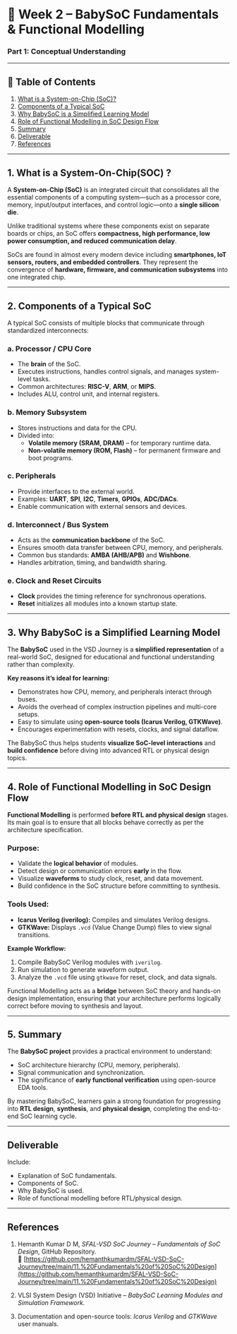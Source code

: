 # 🧩 Week 2 – BabySoC Fundamentals & Functional Modelling  
### **Part 1: Conceptual Understanding**

---

## 📑 Table of Contents
1. [What is a System-on-Chip (SoC)?](#1-what-is-a-system-on-chip-soc)
2. [Components of a Typical SoC](#2-components-of-a-typical-soc)
3. [Why BabySoC is a Simplified Learning Model](#3-why-babysoc-is-a-simplified-learning-model)
4. [Role of Functional Modelling in SoC Design Flow](#4-role-of-functional-modelling-in-soc-design-flow)
5. [Summary](#5-summary)
6. [Deliverable](#deliverable)
7. [References](#-references)
   
---

## 1. What is a System-On-Chip(SOC) ?

A **System-on-Chip (SoC)** is an integrated circuit that consolidates all the essential components of a computing system—such as a processor core, memory, input/output interfaces, and control logic—onto a **single silicon die**.  

Unlike traditional systems where these components exist on separate boards or chips, an SoC offers **compactness, high performance, low power consumption, and reduced communication delay**.  

SoCs are found in almost every modern device including **smartphones, IoT sensors, routers, and embedded controllers**. They represent the convergence of **hardware, firmware, and communication subsystems** into one integrated chip.

---

## 2. Components of a Typical SoC

A typical SoC consists of multiple blocks that communicate through standardized interconnects:

### **a. Processor / CPU Core**
- The **brain** of the SoC.  
- Executes instructions, handles control signals, and manages system-level tasks.  
- Common architectures: **RISC-V**, **ARM**, or **MIPS**.  
- Includes ALU, control unit, and internal registers.

### **b. Memory Subsystem**
- Stores instructions and data for the CPU.  
- Divided into:  
  - **Volatile memory (SRAM, DRAM)** – for temporary runtime data.  
  - **Non-volatile memory (ROM, Flash)** – for permanent firmware and boot programs.

### **c. Peripherals**
- Provide interfaces to the external world.  
- Examples: **UART**, **SPI**, **I2C**, **Timers**, **GPIOs**, **ADC/DACs**.  
- Enable communication with external sensors and devices.

### **d. Interconnect / Bus System**
- Acts as the **communication backbone** of the SoC.  
- Ensures smooth data transfer between CPU, memory, and peripherals.  
- Common bus standards: **AMBA (AHB/APB)** and **Wishbone**.  
- Handles arbitration, timing, and bandwidth sharing.

### **e. Clock and Reset Circuits**
- **Clock** provides the timing reference for synchronous operations.  
- **Reset** initializes all modules into a known startup state.  

---

## 3. Why BabySoC is a Simplified Learning Model

The **BabySoC** used in the VSD Journey is a **simplified representation** of a real-world SoC, designed for educational and functional understanding rather than complexity.  

**Key reasons it’s ideal for learning:**
- Demonstrates how CPU, memory, and peripherals interact through buses.  
- Avoids the overhead of complex instruction pipelines and multi-core setups.  
- Easy to simulate using **open-source tools (Icarus Verilog, GTKWave)**.  
- Encourages experimentation with resets, clocks, and signal dataflow.  

The BabySoC thus helps students **visualize SoC-level interactions** and **build confidence** before diving into advanced RTL or physical design topics.

---

## 4. Role of Functional Modelling in SoC Design Flow

**Functional Modelling** is performed **before RTL and physical design** stages.  
Its main goal is to ensure that all blocks behave correctly as per the architecture specification.

### **Purpose:**
- Validate the **logical behavior** of modules.  
- Detect design or communication errors **early** in the flow.  
- Visualize **waveforms** to study clock, reset, and data movement.  
- Build confidence in the SoC structure before committing to synthesis.

### **Tools Used:**
- **Icarus Verilog (iverilog):** Compiles and simulates Verilog designs.  
- **GTKWave:** Displays `.vcd` (Value Change Dump) files to view signal transitions.  

**Example Workflow:**
1. Compile BabySoC Verilog modules with `iverilog`.  
2. Run simulation to generate waveform output.  
3. Analyze the `.vcd` file using `gtkwave` for reset, clock, and data signals.  

Functional Modelling acts as a **bridge** between SoC theory and hands-on design implementation, ensuring that your architecture performs logically correct before moving to synthesis and layout.

---

## 5. Summary

The **BabySoC project** provides a practical environment to understand:
- SoC architecture hierarchy (CPU, memory, peripherals).  
- Signal communication and synchronization.  
- The significance of **early functional verification** using open-source EDA tools.  

By mastering BabySoC, learners gain a strong foundation for progressing into **RTL design**, **synthesis**, and **physical design**, completing the end-to-end SoC learning cycle.

---

## **Deliverable**

Include:
- Explanation of SoC fundamentals.  
- Components of SoC.  
- Why BabySoC is used.  
- Role of functional modelling before RTL/physical design.  

---

## **References**

1. Hemanth Kumar D M, *SFAL-VSD SoC Journey – Fundamentals of SoC Design*, GitHub Repository.  
   🔗 [https://github.com/hemanthkumardm/SFAL-VSD-SoC-Journey/tree/main/11.%20Fundamentals%20of%20SoC%20Design](https://github.com/hemanthkumardm/SFAL-VSD-SoC-Journey/tree/main/11.%20Fundamentals%20of%20SoC%20Design)

2. VLSI System Design (VSD) Initiative – *BabySoC Learning Modules and Simulation Framework.*  
3. Documentation and open-source tools: *Icarus Verilog* and *GTKWave* user manuals.  
